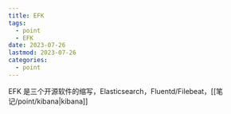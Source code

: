 ```yaml
---
title: EFK
tags:
  - point
  - EFK
date: 2023-07-26
lastmod: 2023-07-26
categories:
  - point
---
```


EFK 是三个开源软件的缩写，Elasticsearch，Fluentd/Filebeat，[[笔记/point/kibana|kibana]]
